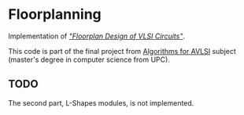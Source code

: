 # Floorplanning

Implementation of [_"Floorplan Design of VLSI Circuits"_](https://eecs.wsu.edu/~daehyun/teaching/2014_EE582/papers/fl-polish.pdf).

This code is part of the final project from [Algorithms for AVLSI](https://www.fib.upc.edu/en/studies/masters/master-innovation-and-research-informatics/curriculum/syllabus/AVLSI-MIRI) subject (master's degree in computer science from UPC).

## TODO

The second part, L-Shapes modules, is not implemented.
